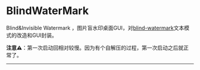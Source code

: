 # BlindWaterMark


Blind&amp;Invisible Watermark ，图片盲水印桌面GUI，对[blind-watermark](https://github.com/guofei9987/blind_watermark)文本模式的改造和GUI封装。

**注意⚠️**：第一次启动回相对较慢。因为有个自解压的过程，第一次启动之后就正常了。

---


